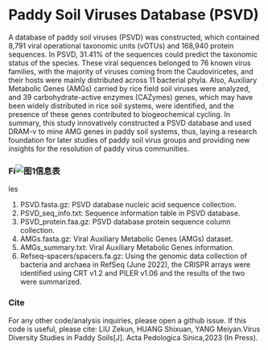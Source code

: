# Paddy Soil Viruses Database (PSVD)
A database of paddy soil viruses (PSVD) was constructed, which contained 8,791 viral operational taxonomic units (vOTUs) and 168,940 protein sequences. In PSVD, 31.41% of the sequences could predict the taxonomic status of the species. These viral sequences belonged to 76 known virus families, with the majority of viruses coming from the Caudoviricetes, and their hosts were mainly distributed across 11 bacterial phyla. Also, Auxiliary Metabolic Genes (AMGs) carried by rice field soil viruses were analyzed, and 39 carbohydrate-active enzymes (CAZymes) genes, which may have been widely distributed in rice soil systems, were identified, and the presence of these genes contributed to biogeochemical cycling. In summary, this study innovatively constructed a PSVD database and used DRAM-v to mine AMG genes in paddy soil systems, thus, laying a research foundation for later studies of paddy soil virus groups and providing new insights for the resolution of paddy virus communities.

### Fi![图1信息表](https://github.com/lzk98/PSVD/assets/90882020/a9379988-080b-4ada-a158-46b396f7ff59)
les
1. PSVD.fasta.gz: PSVD database nucleic acid sequence collection.
2. PSVD_seq_info.txt: Sequence information table in PSVD database.
3. PSVD_protein.faa.gz: PSVD database protein sequence column collection.
4. AMGs.fasta.gz: Viral Auxiliary Metabolic Genes (AMGs) dataset.
5. AMGs_summary.txt: Viral Auxiliary Metabolic Genes information.
6. Refseq-spacers/spacers.fa.gz: Using the genomic data collection of bacteria and archaea in RefSeq (June 2022), the CRISPR arrays were identified using CRT v1.2 and PILER v1.06 and the results of the two were summarized.

### Cite
For any other code/analysis inquiries, please open a github issue.
If this code is useful, please cite:
LIU Zekun, HUANG Shixuan, YANG Meiyan.Virus Diversity Studies in Paddy Soils[J]. Acta Pedologica Sinica,2023 (In Press).
